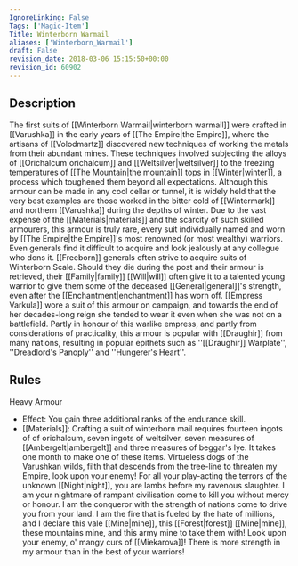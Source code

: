 ```yaml
---
IgnoreLinking: False
Tags: ['Magic-Item']
Title: Winterborn Warmail
aliases: ['Winterborn_Warmail']
draft: False
revision_date: 2018-03-06 15:15:50+00:00
revision_id: 60902
---
```


## Description
The first suits of [[Winterborn Warmail|winterborn warmail]] were crafted in [[Varushka]] in the early years of [[The Empire|the Empire]], where the artisans of [[Volodmartz]] discovered new techniques of working the metals from their abundant mines. These techniques involved subjecting the alloys of [[Orichalcum|orichalcum]] and [[Weltsilver|weltsilver]] to the freezing temperatures of [[The Mountain|the mountain]] tops in [[Winter|winter]], a process which toughened them beyond all expectations. Although this armour can be made in any cool cellar or tunnel, it is widely held that the very best examples are those worked in the bitter cold of [[Wintermark]] and northern [[Varushka]] during the depths of winter. 
Due to the vast expense of the [[Materials|materials]] and the scarcity of such skilled armourers, this armour is truly rare, every suit individually named and worn by [[The Empire|the Empire]]'s most renowned (or most wealthy) warriors. Even generals find it difficult to acquire and look jealously at any collegue who dons it. [[Freeborn]] generals often strive to acquire suits of Winterborn Scale. Should they die during the post and their armour is retrieved, their [[Family|family]] [[Will|will]] often give it to a talented young warrior to give them some of the deceased [[General|general]]'s strength, even after the [[Enchantment|enchantment]] has worn off. 
[[Empress Varkula]] wore a suit of this armour on campaign, and towards the end of her decades-long reign she tended to wear it even when she was not on a battlefield. Partly in honour of this warlike empress, and partly from considerations of practicality, this armour is popular with [[Draughir]] from many nations, resulting in popular epithets such as ''[[Draughir]] Warplate'', ''Dreadlord's Panoply'' and ''Hungerer's Heart''.
## Rules
Heavy Armour
* Effect: You gain three additional ranks of the endurance skill.
* [[Materials]]: Crafting a suit of winterborn mail requires fourteen ingots of of orichalcum, seven ingots of weltsilver, seven measures of [[Ambergelt|ambergelt]] and three measures of beggar's lye. It takes one month to make one of these items.
Virtueless dogs of the Varushkan wilds, filth that descends from the tree-line to threaten my Empire, look upon your enemy! For all your play-acting the terrors of the unknown [[Night|night]], you are lambs before my ravenous slaughter. I am your nightmare of rampant civilisation come to kill you without mercy or honour. I am the conqueror with the strength of nations come to drive you from your land. I am the fire that is fueled by the hate of millions, and I declare this vale [[Mine|mine]], this [[Forest|forest]] [[Mine|mine]], these mountains mine, and this army mine to take them with!
Look upon your enemy, o' mangy curs of [[Miekarova]]! There is more strength in my armour than in the best of your warriors!